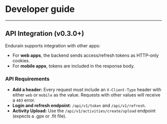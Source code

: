 # Developer guide

---

## API Integration (v0.3.0+)

Endurain supports integration with other apps:

- For **web apps**, the backend sends access/refresh tokens as HTTP-only cookies.
- For **mobile apps**, tokens are included in the response body.

### API Requirements

- **Add a header:** Every request must include an `X-Client-Type` header with either `web` or `mobile` as the value. Requests with other values will receive a `403` error.
- **Login and refresh endpoint**: `/api/v1/token` and `/api/v1/refresh`.
- **Activity Upload:** Use the `/api/v1/activities/create/upload` endpoint (expects a .gpx or .fit file).